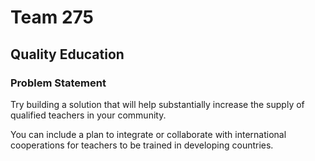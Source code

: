 # Team 275


## Quality Education

### Problem Statement

Try building a solution that will help substantially increase the supply of qualified teachers in your community. 

You can include a plan to integrate or collaborate with international cooperations for teachers to be trained in developing countries.
